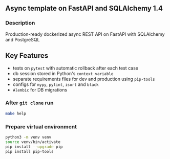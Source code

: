 ## Async template on FastAPI and SQLAlchemy 1.4

### Description
Production-ready dockerized async REST API on FastAPI with SQLAlchemy and PostgreSQL

## Key Features
- tests on `pytest` with automatic rollback after each test case
- db session stored in Python's `context variable`
- separate requirements files for dev and production using `pip-tools`
- configs for `mypy`, `pylint`, `isort` and `black`
- `Alembic` for DB migrations

### After `git clone` run
```bash
make help
```

### Prepare virtual environment
```bash
python3 -m venv venv
source venv/bin/activate
pip install --upgrade pip
pip install pip-tools
```
